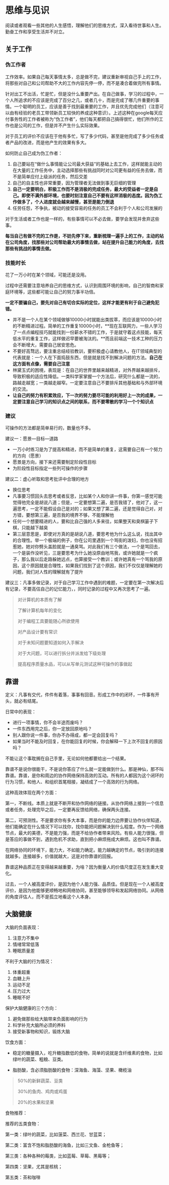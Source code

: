 # 思维与见识

阅读或者观看一些其他的人生感悟，理解他们的思维方式，深入看待世事和人生。勤奋工作和享受生活并不对立。



## 关于工作

### 伪工作者

工作效率。如果自己每天事情太多，总是做不完，建议重新审视自己手上的工作，将那些对自己和公司帮助不大的工作内容先停一停，而不是凑合着做完所有事情。

针对出工不出活，忙是忙，但是没什么重要产出。在自己做事，学习的过程中，一个人所追求的不应该是完成了百分之几，或者几十，而是完成了哪几件重要的事情。一个聪明的员工，应该是善于找到最重要的工作，并且优先完成他们（注意可以由有经验的老员工带领新员工较快的养成这种意识）。上述这种在google每天应付事务性的工作者被称为“伪工作者”，他们每天都把自己搞得很忙，他们所作的工作也是公司的工作，但是并不产生什么实际效果。

对于员工的评价不应该在于他有多忙，写了多少代码，甚至是他完成了多少任务或者产品的改进，而是他产生的效果有多大。

如何防止自己成为伪工作者：

1. 自己要站在“做什么事情能让公司最大获益”的基础上去工作，这样就能主动的在大量的工作任务中，主动选择那些有挑战同时对公司更有益的任务去做，而不是简单应付上级派的任务，然后交差
2. 自己的自主性也非常重要，因为管理者无法做到事无巨细的管理
3. **自己一定要明白，积极工作而不是消极的完成任务，最大的受益者一定是自己。即使不满外部环境，也要时刻注意自己不要有这样消极的态度。因为伪工作做多了，个人进度就会越来越慢，甚至是能力倒退**
4. 任劳任怨，不争执，被动的接受容易的任务的员工不会利于个人和公司发展的

对于生活或者工作也是一样的，有些事情可以不必去做，要学会发现并舍弃这些事。

**每当自己有做不完的工作是，不妨先停下来，重新梳理一遍手上的工作，主动的站在公司角度，找那些对公司帮助最大的事情去做，站在提升自己能力的角度，去找那些有挑战的事情去做。**



### 技能时长

花了一万小时在某个领域，可能还是没用。

过程中还需要注意培养自己的思维方式，认识到周围环境的影响，自己的智商和家庭环境等，这些都可能让自己的努力事半功倍。

**一定不要骗自己，要先对自己有切合实际的定位，这样才能更有利于自己避免犯错。**

- 并不是一个人在某个领域做够10000小时就能出类拔萃，而应该是10000小时的不断精进过程。简单的工作重复10000小时，**现在互联网力，一些人学习了一点点编程技巧就能找到一份薪水不错的工作，于是就守着这点技能，每天低水平的重复工作，这样做迟早要被淘汰的。**而且前端这一技术工种的压力会不断增大，需要自己居安思危。
- 不要好高骛远，要注重总结经验教训，要积极虚心请教他人，在IT领域典型的代表就是：一个人在下面捣鼓东西，但是就是找不到解决问题的方法。**自己在这方面有点像，需要自己注意**
- 林黛玉式的困境，表现是：在自己的世界里越来越精进，对外界越来越排斥，导致积极的适应性降低。一类科学家掌握一个方法后，研究什么都是一流的，路越走越宽；一类越走越窄。一定要注意自己不要排斥其他基础和与外部环境的交流。
- **让自己的努力有积累效应，下一次的努力要尽可能的利用好上一次的成果，一定要注意自己学习的知识点之间的联系，而不要零散的学习一个个知识点**



### 建议

可操作的方法都是简单易行的，数量也不多。

建议一：愿景—目标—道路

- 一万小时练习是为了提高和精进，而不是简单的重复，这需要自己有一个努力的方向（愿景）
- 愿景是方向，接下来还需要制定阶段性目标
- 为阶段性目标指定一些列可操作的步骤

建议二：虚心听取和思考批评中合理的地方

- 换位思考
- 凡事要习惯回头去思考或者反思，比如某个人和你讲一件事，你第一感觉可能觉得他完全是胡说八道；但是，一定要想第二遍，是否我错了，他对了，这一遍思考，一定不能假设自己是对的；如果又想了第二遍，还是觉得自己对，对方错，要想第三遍，是否我的境界不够，不能理解他
- 任何一个想要精进的人，要和比自己强的人多来往，如果整天和臭棋篓子下棋，只能越下越臭
- 第三层意思是，即使对方真的是胡说八道，要思考他为什么这么说，找出其中的合理性。举一个极端的例子，你在公司里遇到一个骂街的泼妇，你也没有招惹她，她对你劈头盖脸就是一通臭骂。对此我们有三个做法，一个是骂回去，一个是装作没听见，三是要思考为什么她没原由地骂我，或许她就是一个疯子，那么我以后走路躲她远点，也算接受一个教训；或许她真有一个骂我的原因，这个原因就是合理性，如果我们找到了这个原因，我们不仅仅是理解她的问题，我们对人性的理解就有了提升

建议三：凡事多做记录，对于自己学习工作中遇到的难题，一定要在第一次解决后有记录，不要高估自己的记忆能力，，同时记录的过程中又再次思考了一遍。

> 对计算机的本质有了解
>
> 了解计算机每年的变化
>
> 对于编程工具要能随心所欲使用
>
> 对产品设计要有常识
>
> 对于未知问题要知道如何入手解决
>
> 对于大问题，可以进行拆分并派发给下级处理
>
> 提高程序质量水品，可以从写单元测试这种可操作的事做起





## 靠谱

定义：凡事有交代，件件有着落，事事有回音。形成工作中的闭环，一件事有开头，就必有结尾。

日常中的表现：

- 进行一项事情，你不会半途而废吗？
- 一件东西用完之后，你一定放回原地吗？
- 别人跟你说一件事，你办不办得成，都一定会回复吗？
- 如果当时不能及时回复，在你能回复的时候，你会解释一下上次不回复的原因吗？

不能让这个事耽搁在自己手里，无论如何他都要给出一个结果。

靠谱不是说你很能干，不是说你答应了什么就一定能做到什么。那是神仙，那不叫靠谱。靠谱，是你和周边的协作网络保持高效的互动。所有的人都因为这个闭环的行为习惯，和他人、和组织首尾相接，凝结成了一个高效的行为网络。

这种高效体现在两个方面：

第一，不断线。本质上就是不断开和协作网络的链接。从协作网络上接到一个信息或者任务，处理完毕之后，一定要再反馈给网络，确保两头连接。

第二，可预测性。不是要求你有多大本事，而是你的能力边界要让协作伙伴知道，他们能确定在什么情况下可以找你，找你能把问题解决到什么程度。作为一个网络节点，最大的美德，不是能力强，而是不给协作者带来风险。有些人能力很强，但是答应的事做不到，遇到危机不求助，直到把小麻烦拖成大麻烦。这也叫不靠谱。

在网络协同的环境下，能力大，不如能力确定。能力越确定的节点，吸引到的连接就越多。连接越多，价值就越大，这是对你靠谱的回报。

靠谱这种品质正在变得越来越重要，为啥？因为衡量人的价值尺度正在发生重大变化。

过去，一个人被高度评价，是因为他个人能力强、品质佳。但是现在一个人被高度评价，是因为他能够更顺畅地和网络协同，甚至能够领导和发起网络协同。从网络的角度评估人，而不是孤立地看这个人本身。



## 大脑健康

大脑的负面表现：

1. 注意力不集中
2. 情绪常常低落
3. 睡眠质量差



不利于大脑的行为情况：

1. 体重超重
2. 血糖上升
3. 运动不足
4. 压力过大
5. 睡眠不好



保护大脑健康的三个方向：



1. 避免做那些给大脑带来负面影响的行为
2. 科学补充大脑所必须的养料
3. 接受新事物和知识，锻炼大脑



饮食方面：

- 稳定的糖量摄入，吃升糖指数低的食物，简单的说就是含纤维素的食物，比如绿叶的蔬菜、粗粮、豆类。

- 脂肪酸，含必须脂肪酸的食物：深海鱼、海藻、坚果、橄榄油



> 50%的新鲜蔬菜、豆类
>
> 30%的鱼肉、鸡肉或鸡蛋
>
> 20%的水果和坚果

食物推荐：

推荐的五类食物：

第一类：绿叶的蔬菜，比如菠菜、西兰花、甘蓝菜；

第二类：富含不饱和脂肪酸的海鱼，比如三文鱼、金枪鱼等；

第三类：各种各种的莓类，比如蓝莓、草莓、黑莓等；

第四类：坚果，尤其是核桃；

第五类：茶和咖啡          

